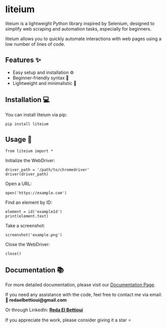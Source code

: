 <h1>liteium</h1>
<p>liteium is a lightweight Python library inspired by Selenium, designed to simplify web scraping and automation tasks, especially for beginners.</p>

<p>liteium allows you to quickly automate interactions with web pages using a low number of lines of code.</p>

<h2>Features ✨</h2>
<ul>
  <li>Easy setup and installation ⚙️</li>
  <li>Beginner-friendly syntax 📝</li>
  <li>Lightweight and minimalistic 🌟</li>
</ul>

<h2>Installation 💻</h2>
<p>You can install liteium via pip:</p>
<pre><code>pip install liteium</code></pre>

<h2>Usage 🚀</h2>

<pre><code>from liteium import *</code></pre>

<p>Initialize the WebDriver:</p>
<pre><code>driver_path = '/path/to/chromedriver'
driver(driver_path)</code></pre>

<p>Open a URL:</p>
<pre><code>open('https://example.com')</code></pre>

<p>Find an element by ID:</p>
<pre><code>element = id('exampleId')
print(element.text)
</code></pre>

<p>Take a screenshot:</p>
<pre><code>screenshot('example.png')</code></pre>

<p>Close the WebDriver:</p>
<pre><code>close()</code></pre>

<h2>Documentation 📚</h2>
<p>For more detailed documentation, please visit our <a href="https://liteium-doc.vercel.app/" target="_blank" rel="noopener noreferrer">Documentation Page</a>.</p>

<p>If you need any assistance with the code, feel free to contact me via email: <strong>📧 redaelbettioui@gmail.com</strong></p>
<p>Or through LinkedIn: <strong><a href="https://www.linkedin.com/in/reda-el-bettioui/">Reda El Bettioui</a></strong></p>

<p>If you appreciate the work, please consider giving it a star ⭐</p>
